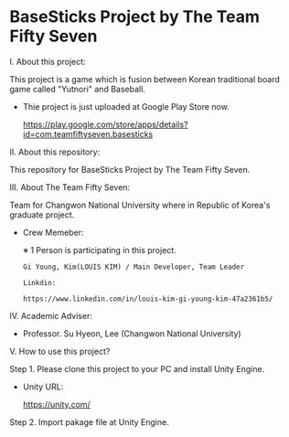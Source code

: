 # BaseSticks Project by The Team Fifty Seven

I. About this project:

This project is a game which is fusion between Korean traditional board game called "Yutnori" and Baseball.

 - Thie project is just uploaded at Google Play Store now.
 
   https://play.google.com/store/apps/details?id=com.teamfiftyseven.basesticks


II. About this repository:

This repository for BaseSticks  Project by The Team Fifty Seven.

III. About The Team Fifty Seven:

Team for Changwon National University where in Republic of Korea's graduate project.

- Crew Memeber:

    ※ 1 Person is participating in this project.

      Gi Young, Kim(LOUIS KIM) / Main Developer, Team Leader
  
      Linkdin:
  
      https://www.linkedin.com/in/louis-kim-gi-young-kim-47a2361b5/
  
 IV. Academic Adviser:

  - Professor. Su Hyeon, Lee (Changwon National University)
  
V. How to use this project?
  
 Step 1. Please clone this project to your PC and install Unity Engine.
 
 - Unity URL:
 
   https://unity.com/
 
 Step 2. Import pakage file at Unity Engine.
